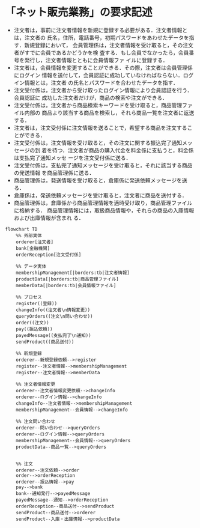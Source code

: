 # 「ネット販売業務」の要求記述
- 注文者は，事前に注文者情報を新規に登録する必要がある．注文者情報とは，注文者の
氏名，住所，電話番号，初期パスワードをあわせたデータを指す．新規登録において，
会員管理係は，注文者情報を受け取ると，その注文者がすでに会員であるかどうかを検
査する．もし会員でなかったら，会員番号を発行し，注文者情報とともに会員情報ファ
イルに登録する．
- 注文者は，会員情報を変更することができる．その際，注文者は会員管理係にログイン
情報を送付して，会員認証に成功していなければならない．ログイン情報とは，注文者
の氏名とパスワードを合わせたデータを指す．
- 注文受付係は，注文者から受け取ったログイン情報により会員認証を行う．会員認証に
成功した注文者だけが，商品の検索や注文ができる．
- 注文受付係は，注文者から商品検索キーワードを受け取ると，商品管理ファイル内部の
商品より該当する商品を検索し，それら商品一覧を注文者に返送する．
- 注文者は，注文受付係に注文情報を送ることで，希望する商品を注文することができる．
- 注文受付係は，注文情報を受け取ると，その注文に関する振込完了通知メッセージの到
着を待つ．注文者が商品の購入代金を料金係に支払うと，料金係は支払完了通知メッセ
ージを注文受付係に送る．
- 注文受付係は，支払完了通知メッセージを受け取ると，それに該当する商品の発送情報
を商品管理係に送る．
- 商品管理係は，発送情報を受け取ると，倉庫係に発送依頼メッセージを送る．
- 倉庫係は，発送依頼メッセージを受け取ると，注文者に商品を送付する．
- 商品管理係は，倉庫係から商品管理情報を適時受け取り，商品管理ファイルに格納する．
商品管理情報には，取扱商品情報や，それらの商品の入庫情報および出庫情報が含まれ
る．

```mermaid
flowchart TD
    %% 外部実体
    orderer[注文者]
    bank[金融機関]
    orderReception[注文受付係]

    %% データ実体
    membershipManagement[|borders:tb|注文者情報]
    productData[|borders:tb|商品管理ファイル]
    memberData[|borders:tb|会員情報ファイル]

    %% プロセス
    register((登録))
    changeInfo((注文者\n情報変更))
    queryOrders((注文\n問い合わせ))
    order((注文))
    pay((振込依頼))
    payedMessage((支払完了\n通知))
    sendProduct((商品送付))

    %% 新規登録
    orderer--新規登録依頼-->register
    register--注文者情報-->membershipManagement
    register--注文者情報-->memberData

    %% 注文者情報変更
    orderer--注文者情報変更依頼-->changeInfo
    orderer--ログイン情報-->changeInfo
    changeInfo--注文者情報-->membershipManagement
    membershipManagement--会員情報-->changeInfo

    %% 注文問い合わせ
    orderer--問い合わせ-->queryOrders
    orderer--ログイン情報-->queryOrders
    membershipManagement--会員情報-->queryOrders
    productData--商品一覧-->queryOrders


    %% 注文
    orderer--注文依頼-->order
    order-->orderReception
    orderer--振込情報-->pay
    pay-->bank
    bank--通知発行-->payedMessage
    payedMessage--通知-->orderReception
    orderReception--商品送付-->sendProduct
    sendProduct--商品送付-->orderer
    sendProduct--入庫・出庫情報-->productData
```
